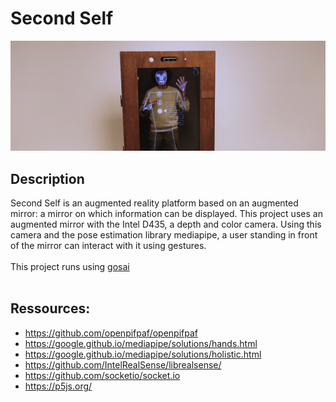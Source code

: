 # Second Self

<img src="docs/imgs/mirror.png">

## Description

Second Self is an augmented reality platform based on an augmented mirror: a mirror on which information can be displayed. This project uses an augmented mirror with the Intel D435, a depth and color camera. Using this camera and the pose estimation library mediapipe, a user standing in front of the mirror can interact with it using gestures.<br/><br/>
This project runs using [gosai](https://github.com/GOSAI-DVIC/gosai)
<br/><br/>
## Ressources:

- https://github.com/openpifpaf/openpifpaf
- https://google.github.io/mediapipe/solutions/hands.html
- https://google.github.io/mediapipe/solutions/holistic.html
- https://github.com/IntelRealSense/librealsense/
- https://github.com/socketio/socket.io
- https://p5js.org/
